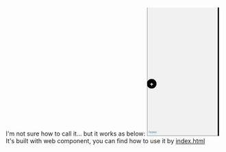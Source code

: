 I'm not sure how to call it... but it works as below:
![demo](./demo.gif)
It's built with web component, you can find how to use it by [index.html](./index.html)